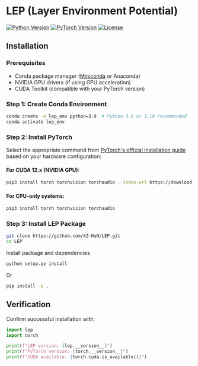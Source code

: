 # LEP (Layer Environment Potential)

[![Python Version](https://img.shields.io/badge/python-3.8%2B-blue.svg)](https://www.python.org/downloads/)
[![PyTorch Version](https://img.shields.io/badge/PyTorch-2.0%2B-orange.svg)](https://pytorch.org/get-started/locally/)
[![License](https://img.shields.io/badge/License-GPLv3-blue.svg)](LICENSE)



## Installation

### Prerequisites
- Conda package manager ([Miniconda](https://docs.conda.io/en/latest/miniconda.html) or Anaconda)
- NVIDIA GPU drivers (if using GPU acceleration)
- CUDA Toolkit (compatible with your PyTorch version)

### Step 1: Create Conda Environment
```bash
conda create -n lep_env python=3.9  # Python 3.9 or 3.10 recommended
conda activate lep_env
```


### Step 2: Install PyTorch
Select the appropriate command from [PyTorch's official installation guide](https://pytorch.org/get-started/locally/) based on your hardware configuration:

#### For CUDA 12.x (NVIDIA GPU):
```bash
pip3 install torch torchvision torchaudio --index-url https://download.pytorch.org/whl/cu121
```


#### For CPU-only systems:
```bash
pip3 install torch torchvision torchaudio
```


### Step 3: Install LEP Package
```bash
git clone https://github.com/XZ-HaN/LEP.git
cd LEP
```

Install package and dependencies

```bash
python setup.py install
```

Or

```bash
pip install -e .
```


## Verification
Confirm successful installation with:
```python
import lep
import torch

print(f"LEP version: {lep.__version__}")
print(f"PyTorch version: {torch.__version__}")
print(f"CUDA available: {torch.cuda.is_available()}")
```
